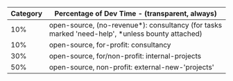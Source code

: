 | Category | Percentage of Dev Time - (transparent, always)                                                  |
|----------|-------------------------------------------------------------------------------------------------|
| 10%      | open-source, (no-revenue*): consultancy (for tasks marked 'need-help', *unless bounty attached) |
| 10%      | open-source, for-profit: consultancy                                                            |
| 30%      | open-source, for/non-profit: internal-projects                                                  |
| 50%      | open-source, non-profit: external-new-'projects'                                                |
